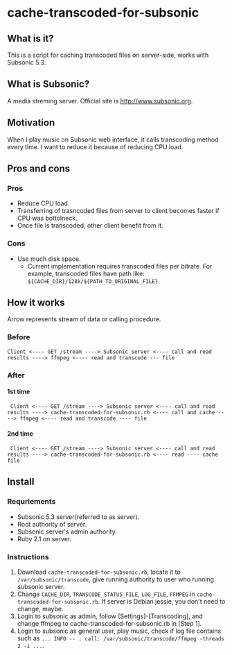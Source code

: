# cache-transcoded-for-subsonic
## What is it?
This is a script for caching transcoded files on server-side, works with Subsonic 5.3.

## What is Subsonic?
A media streming server. Official site is <http://www.subsonic.org>.

## Motivation
When I play music on Subsonic web interface, it calls transcoding method every time. I want to reduce it because of reducing CPU load.

## Pros and cons
### Pros
- Reduce CPU load.
- Transferring of trasncoded files from server to client becomes faster if CPU was bottolneck.
- Once file is transcoded, other client benefit from it.

### Cons
- Use much disk space.
    - Current implementation requires transcoded files per bitrate. For example, transcoded files have path like: `${CACHE_DIR}/128k/${PATH_TO_ORIGINAL_FILE}`.

## How it works
Arrow represents stream of data or calling procedure.
### Before
    Client <---- GET /stream ----> Subsonic server <---- call and read results ----> ffmpeg <---- read and transcode --- file
### After
#### 1st time
     Client <---- GET /stream ----> Subsonic server <---- call and read results ----> cache-transcoded-for-subsonic.rb <---- call and cache ----> ffmpeg <---- read and transcode ---- file
#### 2nd time
     Client <---- GET /stream ----> Subsonic server <---- call and read results ----> cache-transcoded-for-subsonic.rb <---- read ---- cache file

## Install
### Requriements
- Subsonic 5.3 server(referred to as server).
- Root authority of server.
- Subsonic server's admin authority.
- Ruby 2.1 on server.

### Instructions
1. Download `cache-transcoded-for-subsonic.rb`, locate it to `/var/subsonic/transcode`, give running authority to user who running subsonic server.
1. Change `CACHE_DIR`, `TRANSCODE_STATUS_FILE`, `LOG_FILE`, `FFMPEG` in `cache-transcoded-for-subsonic.rb`. If server is Debian jessie, you don't need to change, maybe.
1. Login to subsonic as admin, follow [Settings]-[Transcoding], and change ffmpeg to cache-transcoded-for-subsonic.rb in [Step 1].
1. Login to subsonic as general user, play music, check if log file contains such as `... INFO -- : call: /var/subsonic/transcode/ffmpeg -threads 2 -i ...`.
